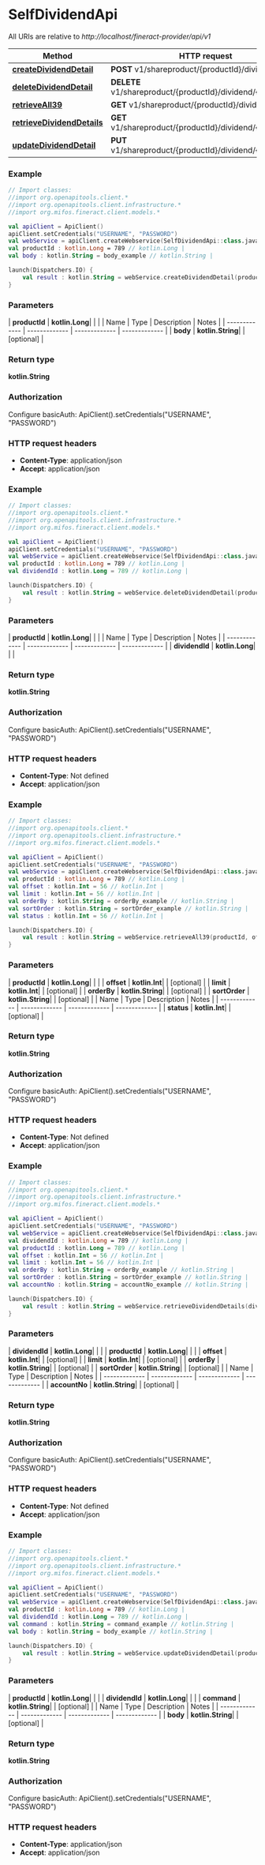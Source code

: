 # SelfDividendApi

All URIs are relative to *http://localhost/fineract-provider/api/v1*

| Method | HTTP request | Description |
| ------------- | ------------- | ------------- |
| [**createDividendDetail**](SelfDividendApi.md#createDividendDetail) | **POST** v1/shareproduct/{productId}/dividend |  |
| [**deleteDividendDetail**](SelfDividendApi.md#deleteDividendDetail) | **DELETE** v1/shareproduct/{productId}/dividend/{dividendId} |  |
| [**retrieveAll39**](SelfDividendApi.md#retrieveAll39) | **GET** v1/shareproduct/{productId}/dividend |  |
| [**retrieveDividendDetails**](SelfDividendApi.md#retrieveDividendDetails) | **GET** v1/shareproduct/{productId}/dividend/{dividendId} |  |
| [**updateDividendDetail**](SelfDividendApi.md#updateDividendDetail) | **PUT** v1/shareproduct/{productId}/dividend/{dividendId} |  |





### Example
```kotlin
// Import classes:
//import org.openapitools.client.*
//import org.openapitools.client.infrastructure.*
//import org.mifos.fineract.client.models.*

val apiClient = ApiClient()
apiClient.setCredentials("USERNAME", "PASSWORD")
val webService = apiClient.createWebservice(SelfDividendApi::class.java)
val productId : kotlin.Long = 789 // kotlin.Long | 
val body : kotlin.String = body_example // kotlin.String | 

launch(Dispatchers.IO) {
    val result : kotlin.String = webService.createDividendDetail(productId, body)
}
```

### Parameters
| **productId** | **kotlin.Long**|  | |
| Name | Type | Description  | Notes |
| ------------- | ------------- | ------------- | ------------- |
| **body** | **kotlin.String**|  | [optional] |

### Return type

**kotlin.String**

### Authorization


Configure basicAuth:
    ApiClient().setCredentials("USERNAME", "PASSWORD")

### HTTP request headers

 - **Content-Type**: application/json
 - **Accept**: application/json




### Example
```kotlin
// Import classes:
//import org.openapitools.client.*
//import org.openapitools.client.infrastructure.*
//import org.mifos.fineract.client.models.*

val apiClient = ApiClient()
apiClient.setCredentials("USERNAME", "PASSWORD")
val webService = apiClient.createWebservice(SelfDividendApi::class.java)
val productId : kotlin.Long = 789 // kotlin.Long | 
val dividendId : kotlin.Long = 789 // kotlin.Long | 

launch(Dispatchers.IO) {
    val result : kotlin.String = webService.deleteDividendDetail(productId, dividendId)
}
```

### Parameters
| **productId** | **kotlin.Long**|  | |
| Name | Type | Description  | Notes |
| ------------- | ------------- | ------------- | ------------- |
| **dividendId** | **kotlin.Long**|  | |

### Return type

**kotlin.String**

### Authorization


Configure basicAuth:
    ApiClient().setCredentials("USERNAME", "PASSWORD")

### HTTP request headers

 - **Content-Type**: Not defined
 - **Accept**: application/json




### Example
```kotlin
// Import classes:
//import org.openapitools.client.*
//import org.openapitools.client.infrastructure.*
//import org.mifos.fineract.client.models.*

val apiClient = ApiClient()
apiClient.setCredentials("USERNAME", "PASSWORD")
val webService = apiClient.createWebservice(SelfDividendApi::class.java)
val productId : kotlin.Long = 789 // kotlin.Long | 
val offset : kotlin.Int = 56 // kotlin.Int | 
val limit : kotlin.Int = 56 // kotlin.Int | 
val orderBy : kotlin.String = orderBy_example // kotlin.String | 
val sortOrder : kotlin.String = sortOrder_example // kotlin.String | 
val status : kotlin.Int = 56 // kotlin.Int | 

launch(Dispatchers.IO) {
    val result : kotlin.String = webService.retrieveAll39(productId, offset, limit, orderBy, sortOrder, status)
}
```

### Parameters
| **productId** | **kotlin.Long**|  | |
| **offset** | **kotlin.Int**|  | [optional] |
| **limit** | **kotlin.Int**|  | [optional] |
| **orderBy** | **kotlin.String**|  | [optional] |
| **sortOrder** | **kotlin.String**|  | [optional] |
| Name | Type | Description  | Notes |
| ------------- | ------------- | ------------- | ------------- |
| **status** | **kotlin.Int**|  | [optional] |

### Return type

**kotlin.String**

### Authorization


Configure basicAuth:
    ApiClient().setCredentials("USERNAME", "PASSWORD")

### HTTP request headers

 - **Content-Type**: Not defined
 - **Accept**: application/json




### Example
```kotlin
// Import classes:
//import org.openapitools.client.*
//import org.openapitools.client.infrastructure.*
//import org.mifos.fineract.client.models.*

val apiClient = ApiClient()
apiClient.setCredentials("USERNAME", "PASSWORD")
val webService = apiClient.createWebservice(SelfDividendApi::class.java)
val dividendId : kotlin.Long = 789 // kotlin.Long | 
val productId : kotlin.Long = 789 // kotlin.Long | 
val offset : kotlin.Int = 56 // kotlin.Int | 
val limit : kotlin.Int = 56 // kotlin.Int | 
val orderBy : kotlin.String = orderBy_example // kotlin.String | 
val sortOrder : kotlin.String = sortOrder_example // kotlin.String | 
val accountNo : kotlin.String = accountNo_example // kotlin.String | 

launch(Dispatchers.IO) {
    val result : kotlin.String = webService.retrieveDividendDetails(dividendId, productId, offset, limit, orderBy, sortOrder, accountNo)
}
```

### Parameters
| **dividendId** | **kotlin.Long**|  | |
| **productId** | **kotlin.Long**|  | |
| **offset** | **kotlin.Int**|  | [optional] |
| **limit** | **kotlin.Int**|  | [optional] |
| **orderBy** | **kotlin.String**|  | [optional] |
| **sortOrder** | **kotlin.String**|  | [optional] |
| Name | Type | Description  | Notes |
| ------------- | ------------- | ------------- | ------------- |
| **accountNo** | **kotlin.String**|  | [optional] |

### Return type

**kotlin.String**

### Authorization


Configure basicAuth:
    ApiClient().setCredentials("USERNAME", "PASSWORD")

### HTTP request headers

 - **Content-Type**: Not defined
 - **Accept**: application/json




### Example
```kotlin
// Import classes:
//import org.openapitools.client.*
//import org.openapitools.client.infrastructure.*
//import org.mifos.fineract.client.models.*

val apiClient = ApiClient()
apiClient.setCredentials("USERNAME", "PASSWORD")
val webService = apiClient.createWebservice(SelfDividendApi::class.java)
val productId : kotlin.Long = 789 // kotlin.Long | 
val dividendId : kotlin.Long = 789 // kotlin.Long | 
val command : kotlin.String = command_example // kotlin.String | 
val body : kotlin.String = body_example // kotlin.String | 

launch(Dispatchers.IO) {
    val result : kotlin.String = webService.updateDividendDetail(productId, dividendId, command, body)
}
```

### Parameters
| **productId** | **kotlin.Long**|  | |
| **dividendId** | **kotlin.Long**|  | |
| **command** | **kotlin.String**|  | [optional] |
| Name | Type | Description  | Notes |
| ------------- | ------------- | ------------- | ------------- |
| **body** | **kotlin.String**|  | [optional] |

### Return type

**kotlin.String**

### Authorization


Configure basicAuth:
    ApiClient().setCredentials("USERNAME", "PASSWORD")

### HTTP request headers

 - **Content-Type**: application/json
 - **Accept**: application/json

